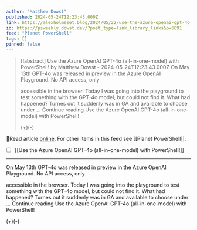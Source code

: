 ```yaml
---
author: "Matthew Dowst"
published: 2024-05-24T12:23:43.000Z
link: https://alexholmeset.blog/2024/05/22/use-the-azure-openai-gpt-4o-all-in-one-model-with-powershell/
id: https://psweekly.dowst.dev/?post_type=link_library_links&p=6891
feed: "Planet PowerShell"
tags: []
pinned: false
---
```

> [!abstract] Use the Azure OpenAI GPT-4o (all-in-one-model) with PowerShell! by Matthew Dowst - 2024-05-24T12:23:43.000Z
> On May 13th GPT-4o was released in preview in the Azure OpenAI Playground. No API access, only
> 
> accessible in the browser. Today I was going into the playground to test something with the GPT-4o model, but could not find it. What had happened? Turnes out it suddenly was in GA and available to choose under ... Continue reading Use the Azure OpenAI GPT-4o (all-in-one-model) with PowerShell!
> 
> (+)(-)

🔗Read article [online](https://alexholmeset.blog/2024/05/22/use-the-azure-openai-gpt-4o-all-in-one-model-with-powershell/). For other items in this feed see [[Planet PowerShell]].

- [ ] [[Use the Azure OpenAI GPT-4o (all-in-one-model) with PowerShell!]]
- - -
On May 13th GPT-4o was released in preview in the Azure OpenAI Playground. No API access, only

accessible in the browser. Today I was going into the playground to test something with the GPT-4o model, but could not find it. What had happened? Turnes out it suddenly was in GA and available to choose under ... Continue reading Use the Azure OpenAI GPT-4o (all-in-one-model) with PowerShell!

(+)(-)
